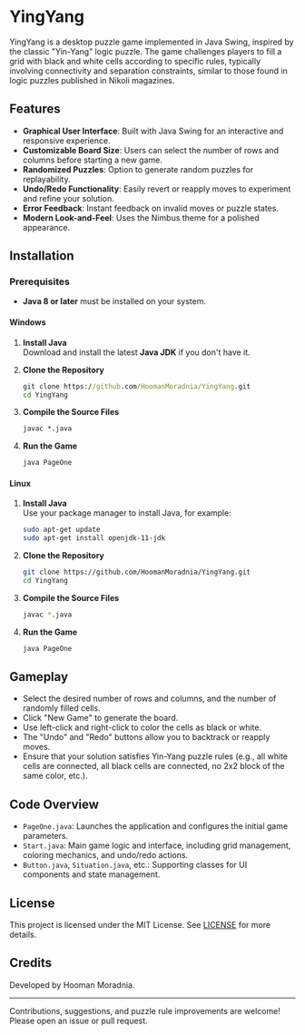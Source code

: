 # YingYang

YingYang is a desktop puzzle game implemented in Java Swing, inspired by the classic "Yin-Yang" logic puzzle. The game challenges players to fill a grid with black and white cells according to specific rules, typically involving connectivity and separation constraints, similar to those found in logic puzzles published in Nikoli magazines.

## Features

- **Graphical User Interface**: Built with Java Swing for an interactive and responsive experience.
- **Customizable Board Size**: Users can select the number of rows and columns before starting a new game.
- **Randomized Puzzles**: Option to generate random puzzles for replayability.
- **Undo/Redo Functionality**: Easily revert or reapply moves to experiment and refine your solution.
- **Error Feedback**: Instant feedback on invalid moves or puzzle states.
- **Modern Look-and-Feel**: Uses the Nimbus theme for a polished appearance.

## Installation

### Prerequisites

- **Java 8 or later** must be installed on your system.

#### Windows

1. **Install Java**  
   Download and install the latest **Java JDK** if you don't have it.

2. **Clone the Repository**
   ```cmd
   git clone https://github.com/HoomanMoradnia/YingYang.git
   cd YingYang
   ```

3. **Compile the Source Files**
   ```cmd
   javac *.java
   ```

4. **Run the Game**
   ```cmd
   java PageOne
   ```

#### Linux

1. **Install Java**  
   Use your package manager to install Java, for example:
   ```bash
   sudo apt-get update
   sudo apt-get install openjdk-11-jdk
   ```

2. **Clone the Repository**
   ```bash
   git clone https://github.com/HoomanMoradnia/YingYang.git
   cd YingYang
   ```

3. **Compile the Source Files**
   ```bash
   javac *.java
   ```

4. **Run the Game**
   ```bash
   java PageOne
   ```

## Gameplay

- Select the desired number of rows and columns, and the number of randomly filled cells.
- Click "New Game" to generate the board.
- Use left-click and right-click to color the cells as black or white.
- The "Undo" and "Redo" buttons allow you to backtrack or reapply moves.
- Ensure that your solution satisfies Yin-Yang puzzle rules (e.g., all white cells are connected, all black cells are connected, no 2x2 block of the same color, etc.).

## Code Overview

- `PageOne.java`: Launches the application and configures the initial game parameters.
- `Start.java`: Main game logic and interface, including grid management, coloring mechanics, and undo/redo actions.
- `Button.java`, `Situation.java`, etc.: Supporting classes for UI components and state management.

## License

This project is licensed under the MIT License. See [LICENSE](LICENSE) for more details.

## Credits

Developed by Hooman Moradnia.

---

Contributions, suggestions, and puzzle rule improvements are welcome! Please open an issue or pull request.
